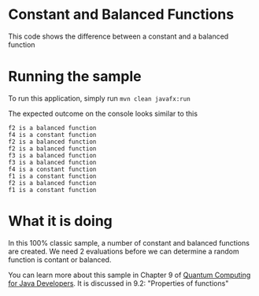 # Constant and Balanced Functions

This code shows the difference between a constant and a balanced function

# Running the sample

To run this application, simply run
`mvn clean javafx:run`

The expected outcome on the console looks similar to this

```
f2 is a balanced function
f4 is a constant function
f2 is a balanced function
f2 is a balanced function
f3 is a balanced function
f3 is a balanced function
f4 is a constant function
f1 is a constant function
f2 is a balanced function
f1 is a constant function

```

# What it is doing

In this 100% classic sample, a number of constant and balanced functions are created. We need 2 evaluations
before we can determine a random function is contant or balanced.

You can learn more about this sample in Chapter 9 of [Quantum Computing for Java Developers](https://www.manning.com/books/quantum-computing-for-java-developers?a_aid=quantumjava&a_bid=e5166ab9). It is discussed in 9.2: "Properties of functions"
